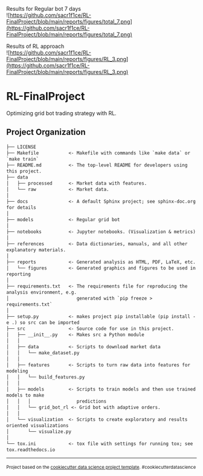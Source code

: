 
Results for Regular bot 7 days
<br>
![https://github.com/sacr1f1ce/RL-FinalProject/blob/main/reports/figures/total_7.png](https://github.com/sacr1f1ce/RL-FinalProject/blob/main/reports/figures/total_7.png)

Results of RL approach
<br>
![https://github.com/sacr1f1ce/RL-FinalProject/blob/main/reports/figures/RL_3.png](https://github.com/sacr1f1ce/RL-FinalProject/blob/main/reports/figures/RL_3.png)

RL-FinalProject
==============================

Optimizing grid bot trading strategy with RL.

Project Organization
------------

    ├── LICENSE
    ├── Makefile           <- Makefile with commands like `make data` or `make train`
    ├── README.md          <- The top-level README for developers using this project.
    ├── data
    │   ├── processed      <- Market data with features.
    │   └── raw            <- Market data.
    │
    ├── docs               <- A default Sphinx project; see sphinx-doc.org for details
    │
    ├── models             <- Regular grid bot
    │
    ├── notebooks          <- Jupyter notebooks. (Visualization & metrics)
    │
    ├── references         <- Data dictionaries, manuals, and all other explanatory materials.
    │
    ├── reports            <- Generated analysis as HTML, PDF, LaTeX, etc.
    │   └── figures        <- Generated graphics and figures to be used in reporting
    │
    ├── requirements.txt   <- The requirements file for reproducing the analysis environment, e.g.
    │                         generated with `pip freeze > requirements.txt`
    │
    ├── setup.py           <- makes project pip installable (pip install -e .) so src can be imported
    ├── src                <- Source code for use in this project.
    │   ├── __init__.py    <- Makes src a Python module
    │   │
    │   ├── data           <- Scripts to download market data
    │   │   └── make_dataset.py
    │   │
    │   ├── features       <- Scripts to turn raw data into features for modeling
    │   │   └── build_features.py
    │   │
    │   ├── models         <- Scripts to train models and then use trained models to make
    │   │   │                 predictions
    │   │   └── grid_bot_rl <- Grid bot with adaptive orders.
    │   │
    │   └── visualization  <- Scripts to create exploratory and results oriented visualizations
    │       └── visualize.py
    │
    └── tox.ini            <- tox file with settings for running tox; see tox.readthedocs.io


--------

<p><small>Project based on the <a target="_blank" href="https://drivendata.github.io/cookiecutter-data-science/">cookiecutter data science project template</a>. #cookiecutterdatascience</small></p>
